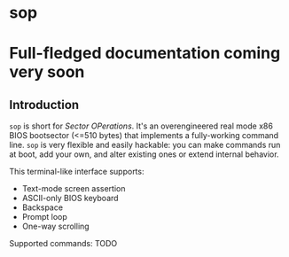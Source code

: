 # sop
# Full-fledged documentation coming very soon

## Introduction
`sop` is short for _Sector OPerations_.
It's an overengineered real mode x86 BIOS bootsector (<=510 bytes) that implements a fully-working command line.
`sop` is very flexible and easily hackable: you can make commands run at boot, add your own, and alter existing ones or extend internal behavior.

This terminal-like interface supports:
- Text-mode screen assertion
- ASCII-only BIOS keyboard
- Backspace
- Prompt loop
- One-way scrolling

Supported commands:
TODO
